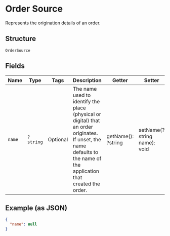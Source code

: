 
# Order Source

Represents the origination details of an order.

## Structure

`OrderSource`

## Fields

| Name | Type | Tags | Description | Getter | Setter |
|  --- | --- | --- | --- | --- | --- |
| `name` | `?string` | Optional | The name used to identify the place (physical or digital) that an order originates.<br>If unset, the name defaults to the name of the application that created the order. | getName(): ?string | setName(?string name): void |

## Example (as JSON)

```json
{
  "name": null
}
```

